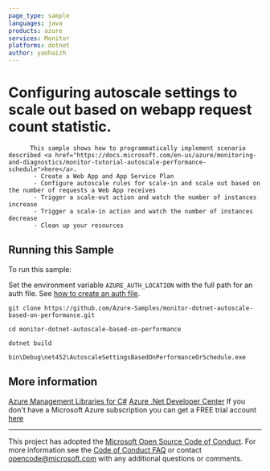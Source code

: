 ```yaml
---
page_type: sample
languages: java
products: azure
services: Monitor
platforms: dotnet
author: yaohaizh
---
```


# Configuring autoscale settings to scale out based on webapp request count statistic. #

          This sample shows how to programmatically implement scenario described <a href="https://docs.microsoft.com/en-us/azure/monitoring-and-diagnostics/monitor-tutorial-autoscale-performance-schedule">here</a>.
           - Create a Web App and App Service Plan
           - Configure autoscale rules for scale-in and scale out based on the number of requests a Web App receives
           - Trigger a scale-out action and watch the number of instances increase
           - Trigger a scale-in action and watch the number of instances decrease
           - Clean up your resources


## Running this Sample ##

To run this sample:

Set the environment variable `AZURE_AUTH_LOCATION` with the full path for an auth file. See [how to create an auth file](https://github.com/Azure/azure-libraries-for-net/blob/master/AUTH.md).

    git clone https://github.com/Azure-Samples/monitor-dotnet-autoscale-based-on-performance.git

    cd monitor-dotnet-autoscale-based-on-performance
  
    dotnet build
    
    bin\Debug\net452\AutoscaleSettingsBasedOnPerformanceOrSchedule.exe

## More information ##

[Azure Management Libraries for C#](https://github.com/Azure/azure-sdk-for-net/tree/Fluent)
[Azure .Net Developer Center](https://azure.microsoft.com/en-us/develop/net/)
If you don't have a Microsoft Azure subscription you can get a FREE trial account [here](http://go.microsoft.com/fwlink/?LinkId=330212)

---

This project has adopted the [Microsoft Open Source Code of Conduct](https://opensource.microsoft.com/codeofconduct/). For more information see the [Code of Conduct FAQ](https://opensource.microsoft.com/codeofconduct/faq/) or contact [opencode@microsoft.com](mailto:opencode@microsoft.com) with any additional questions or comments.